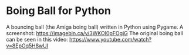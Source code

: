 # Boing Ball for Python
A bouncing ball (the Amiga boing ball) written in Python using Pygame.
A screenshot: https://imagebin.ca/v/3WKOI0pFOgiG
The original boing ball can be seen in this video: https://www.youtube.com/watch?v=8EpOq5H8wUI
